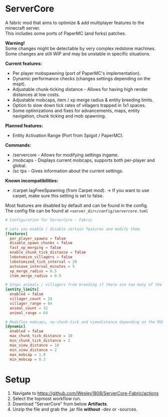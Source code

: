 # ServerCore
A fabric mod that aims to optimize & add multiplayer features to the minecraft server.\
This includes some ports of PaperMC (and forks) patches.

**Warning!**\
Some changes might be detectable by very complex redstone machines.\
Some changes are still WIP and may be unstable in specific situations.

**Current features:**
- Per player mobspawning (port of PaperMC's implementation).
- Dynamic performance checks (changes settings depending on the mspt).
- Adjustable chunk-ticking distance - Allows for having high render distances at low costs.
- Adjustable mobcaps, item / xp merge radius & entity breeding limits.
- Option to slow down tick rates of villagers trapped in 1x1 spaces.
- Some optimizations and fixes for advancements, maps, entity navigation, chunk ticking and mob spawning.

**Planned features:**
- Entity Activation Range (Port from Spigot / PaperMC).

**Commands:**
- /servercore <name> <value> - Allows for modifying settings ingame.
- /mobcaps - Displays current mobcaps, supports both per-player and global.
- /sc tps - Gives information about the current settings.

**Known incompatibilities:**
- /carpet lagFreeSpawning (from Carpet mod). -> If you want to use carpet, make sure this setting is set to false.

Most features are disabled by default and can be found in the config.\
The config file can be found at `<server_dir>/config/servercore.toml`
```toml
# Configuration for ServerCore - Fabric

# Lets you enable / disable certain features and modify them.
[features]
  per_player_spawns = false
  disable_spawn_chunks = false
  fast_xp_merging = false
  enable_chunk_tick_distance = false
  lobotomize_villagers = false
  lobotomized_tick_interval = 20
  autosave_interval_minutes = 5
  xp_merge_radius = 0.5
  item_merge_radius = 0.5

# Stops animals / villagers from breeding if there are too many of the same type nearby.
[entity_limits]
  enabled = false
  villager_count = 24
  villager_range = 64
  animal_count = 32
  animal_range = 64

# Modifies mobcaps, no-chunk-tick and viewdistance depending on the MSPT.
[dynamic]
  enabled = false
  max_chunk_tick_distance = 10
  min_chunk_tick_distance = 2
  max_view_distance = 10
  min_view_distance = 2
  max_mobcap = 1.0
  min_mobcap = 0.3
```

# Setup
1. Navigate to https://github.com/Wesley1808/ServerCore-Fabric/actions
2. Select the topmost workflow run.
3. Download "ServerCore" from below **Artifacts**.
4. Unzip the file and grab the .jar file **without** -dev or -sources.
